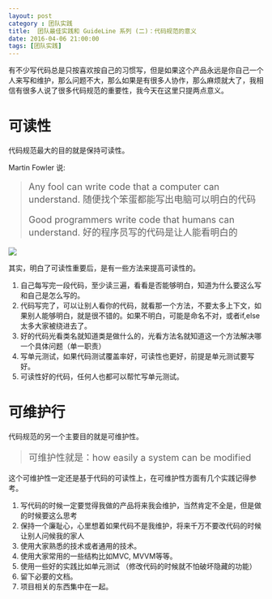 ```yaml
---
layout: post
category : 团队实践
title:  团队最佳实践和 GuideLine 系列 (二)：代码规范的意义
date: 2016-04-06 21:00:00
tags: [团队实践]
---
```


<style >
   .strong-bigger{
       font-size: 18px;
   }
   
    .post
    {
        font-family:
'lucida grande', 'lucida sans unicode', lucida, helvetica, 'Hiragino Sans GB', 'Microsoft YaHei', 'WenQuanYi Micro Hei', sans-serif;
    font-size: 16px;
}
    .post-full h1 {
       background-color: #ccc;
        padding: 5px;
        margin-bottom: 10px;
        font-weight: bolder;
        color: #000;
        line-height: 1.8;
        text-rendering: optimizelegibility;
    }
    
    .post-full h2 {
        color: #333;
        padding: 5px;
        line-height: 1.6;        
        padding-bottom: 5px;
        margin-bottom: 10px;
        font-weight: bolder;
        
    }

     .post-full h3 {
        padding: 5px;
        color: #000;
        border-bottom: dashed 1px #ccc;
        padding-bottom: 5px;
        margin-bottom: 10px;
        font-weight: bolder;
    }
    
    .post-full img {
        border: solid 5px #ccc;
        padding: 5px;
        border-radius: 5px;
        text-align: center;
        max-height: 400px;
    }
</style>

有不少写代码总是只按喜欢按自己的习惯写，但是如果这个产品永远是你自己一个人来写和维护，那么问题不大，那么如果是有很多人协作，那么麻烦就大了，我相信有很多人说了很多代码规范的重要性，我今天在这里只提两点意义。

# 可读性

代码规范最大的目的就是保持可读性。

Martin Fowler 说: 

>  <p class="strong-bigger">Any fool can write code that a computer can understand. 随便找个笨蛋都能写出电脑可以明白的代码</p> 
>  <p class="strong-bigger">Good programmers write code that humans can understand. 好的程序员写的代码是让人能看明白的</p>

<img src="http://7xpzem.com1.z0.glb.clouddn.com/martin.png"/>

其实，明白了可读性重要后，是有一些方法来提高可读性的。

1. 自己每写完一段代码，至少读三遍，看看是否能够明白，知道为什么要这么写和自己是怎么写的。
2. 代码写完了，可以让别人看你的代码，就看那一个方法，不要太多上下文，如果别人能够明白，就是很不错的。如果不明白，可能是命名不对，或者if,else太多大家被绕进去了。
3. 好的代码光看类名就知道类是做什么的，光看方法名就知道这一个方法解决哪一个具体问题（单一职责）
4. 写单元测试，如果代码测试覆盖率好，可读性也更好，前提是单元测试要写好。
4. 可读性好的代码，任何人也都可以帮忙写单元测试。

# 可维护行

代码规范的另一个主要目的就是可维护性。

> <p class="strong-bigger">可维护性就是：how easily a system can be modified </p>

这个可维护性一定还是基于代码的可读性上，在可维护性方面有几个实践记得参考。

1. 写代码的时候一定要觉得我做的产品将来我会维护，当然肯定不全是，但是做的时候要这么思考
2. 保持一个廉耻心，心里想着如果代码不是我维护，将来千万不要改代码的时候让别人问候我的家人
3. 使用大家熟悉的技术或者通用的技术。
4. 使用大家常用的一些结构比如MVC, MVVM等等。
5. 使用一些好的实践比如单元测试 （修改代码的时候就不怕破坏隐藏的功能）
6. 留下必要的文档。
7. 项目相关的东西集中在一起。

